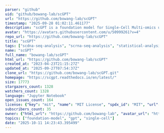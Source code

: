```yaml
---
parser: "github"
uid: "github/bowang-lab/scGPT"
url: "https://github.com/bowang-lab/scGPT"
timestamp: "2025-09-28 01:02:11.461177"
description: "scGPT is a foundation model for Single-Cell Multi-omics using generative AI. scGPT can be optimized to achieve superior performance across diverse downstream applications such as cell type annotation, multi-batch integration, multi-omic integration, perturbation response prediction and gene network inference"
avatar: "https://avatars.githubusercontent.com/u/50999261?v=4"
repo_url: "https://github.com/bowang-lab/scGPT"
title: "scGPT"
tags: ["scdna-seq-analysis", "scrna-seq-analysis", "statistical-analysis", "high-throughput-sequencing"]
name: "scGPT"
full_name: "bowang-lab/scGPT"
html_url: "https://github.com/bowang-lab/scGPT"
created_at: "2023-04-23T21:15:27Z"
updated_at: "2025-09-27T07:54:37Z"
clone_url: "https://github.com/bowang-lab/scGPT.git"
homepage: "https://scgpt.readthedocs.io/en/latest/"
size: 17773
stargazers_count: 1328
watchers_count: 1328
language: "Jupyter Notebook"
open_issues_count: 164
license: {"key": "mit", "name": "MIT License", "spdx_id": "MIT", "url": "https://api.github.com/licenses/mit", "node_id": "MDc6TGljZW5zZTEz"}
subscribers_count: 35
owner: {"html_url": "https://github.com/bowang-lab", "avatar_url": "https://avatars.githubusercontent.com/u/50999261?v=4", "login": "bowang-lab", "type": "Organization"}
topics: ["foundation-model", "gpt", "single-cell"]
date: "2025-10-11 14:23:43.395499"
---
```

